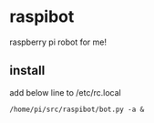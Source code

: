 raspibot
========

raspberry pi robot for me!

install
-------------

add below line to /etc/rc.local

    /home/pi/src/raspibot/bot.py -a &

